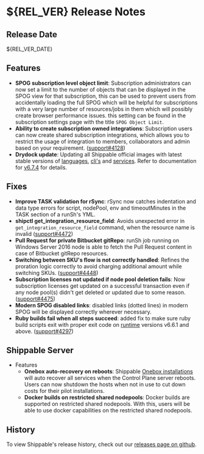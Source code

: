 # ${REL_VER} Release Notes

## Release Date
${REL_VER_DATE}

## Features
  - **SPOG subscription level object limit**: Subscription administrators can now set a limit to the number of objects that can be displayed in the SPOG view for that subscription, this can be used to prevent users from accidentally loading the full SPOG which will be helpful for subscriptions with a very large number of resources/jobs in them which will possibly create browser performance issues.
  this setting can be found in the subscription settings page with the title `SPOG Object Limit`.
  - **Ability to create subscription owned integrations**: Subscription users can now create shared subscription integrations, which allows you to restrict the usage of integration to members, collaborators and admin based on your requirement. ([support#4128](https://github.com/Shippable/support/issues/4128))
   - **Drydock update**: Updating all Shippable official images with latest
  stable versions of [languages](http://docs.shippable.com/platform/runtime/machine-image/language-versions/), [cli's](http://docs.shippable.com/platform/runtime/machine-image/cli-versions/) and [services](http://docs.shippable.com/platform/runtime/machine-image/services-versions/). Refer to documentation
  for [v6.7.4](http://docs.shippable.com/platform/runtime/machine-image/ami-v674/) for details.


## Fixes
  - **Improve TASK validation for rSync**: rSync now catches indentation and data type errors for script, nodePool, env and timeoutMinutes in the TASK section of a runSh's YML.
  - **shipctl get_integration_resource_field**: Avoids unexpected error in `get_integration_resource_field` command, when the resource name is invalid ([support#4472](https://github.com/Shippable/support/issues/4472))
  - **Pull Request for private Bitbucket gitRepo**: runSh job running on Windows Server 2016 node is able to fetch the Pull Request content in case of Bitbucket gitRepo resources.
  - **Switching between SKU's flow is not correctly handled**: Refines the proration logic correctly to avoid charging additional amount while switching SKUs. ([support#4448](https://github.com/Shippable/support/issues/4448))
  - **Subscription licenses not updated if node pool deletion fails**: Now subscription licenses get updated on a successful transaction even if any node pool(s) didn't get deleted or updated due to some reason. ([support#4475](https://github.com/Shippable/support/issues/4475))
  - **Modern SPOG disabled links**: disabled links (dotted lines) in modern SPOG will be displayed correctly wherever necessary.
  - **Ruby builds fail when all steps succeed**: added fix to make sure ruby build scripts exit with proper exit code on [runtime](http://docs.shippable.com/platform/runtime/machine-image/ami-overview/) versions v6.6.1 and above. ([support#4297](https://github.com/Shippable/support/issues/4297))

## Shippable Server

  - Features
      - **Onebox auto-recovery on reboots**: Shippable [Onebox installations](http://docs.shippable.com/platform/server/install-onebox/) will auto recover all services when the Control
        Plane server reboots. Users can now shutdown the hosts when not in use to cut down costs for their pilot installations.
      - **Docker builds on restricted shared nodepools**: Docker builds are supported on restricted shared nodepools. With this, users will be able to use docker capabilities on the restricted shared nodepools.

## History

To view Shippable's release history, check out our [releases page on github](https://github.com/Shippable/admiral/releases).
